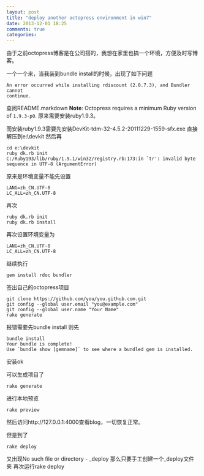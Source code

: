 ```yaml
---
layout: post
title: "deploy another octopress environment in win7"
date: 2013-12-01 18:25
comments: true
categories: 
---
```

由于之前octopress博客是在公司搭的，我想在家里也搞一个环境，方便及时写博客。

<!-- more -->

一个一个来，当我装到bundle install的时候，出现了如下问题
```
An error occurred while installing rdiscount (2.0.7.3), and Bundler cannot
continue.
```
查阅README.markdown
**Note**: Octopress requires a minimum Ruby version of `1.9.3-p0`.
原来需要安装ruby1.9.3。

而安装ruby1.9.3需要先安装DevKit-tdm-32-4.5.2-20111229-1559-sfx.exe
直接解压到e:\devkit
然后再
```
cd e:\devkit
ruby dk.rb init
C:/Ruby193/lib/ruby/1.9.1/win32/registry.rb:173:in `tr': invalid byte sequence in UTF-8 (ArgumentError)
```
原来是环境变量不能先设置
```
LANG=zh_CN.UTF-8
LC_ALL=zh_CN.UTF-8
```
再次
```
ruby dk.rb init
ruby dk.rb install
```
再次设置环境变量为
```
LANG=zh_CN.UTF-8
LC_ALL=zh_CN.UTF-8
```
继续执行
```
gem install rdoc bundler
```
签出自己的octopress项目
```
git clone https://github.com/you/you.github.com.git
git config --global user.email "you@example.com"
git config --global user.name "Your Name"
rake generate
```
报错需要先bundle install
则先
```
bundle install
Your bundle is complete!
Use `bundle show [gemname]` to see where a bundled gem is installed.
```
安装ok

可以生成项目了
```
rake generate
```
进行本地预览
```
rake preview
```
然后访问http://127.0.0.1:4000查看blog，一切恢复正常。

但是到了
```
rake deploy
```
又出现No such file or directory - _deploy
那么只要手工创建一个_deploy文件夹
再次运行rake deploy


